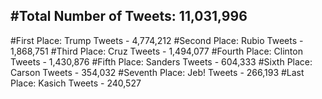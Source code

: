 #Total Number of Tweets: 11,031,996 
---
#First Place: Trump Tweets - 4,774,212
#Second Place: Rubio Tweets - 1,868,751
#Third Place: Cruz Tweets - 1,494,077
#Fourth Place: Clinton Tweets - 1,430,876
#Fifth Place: Sanders Tweets - 604,333
#Sixth Place: Carson Tweets - 354,032
#Seventh Place: Jeb! Tweets - 266,193
#Last Place: Kasich Tweets - 240,527
